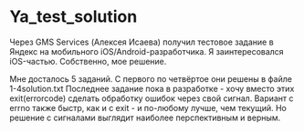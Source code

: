 # Ya_test_solution
Через GMS Services (Алексея Исаева) получил тестовое задание в Яндекс на мобильного iOS/Android-разработчика. Я заинтересовался iOS-частью. Собственно, мое решение.

Мне досталось 5 заданий. С первого по четвёртое они решены в файле 1-4solution.txt
Последнее задание пока в разработке - хочу вместо этих exit(errorcode) сделать обработку ошибок через свой сигнал.
Вариант с errno также быстр, как и с exit - и по-любому лучше, чем текущий. Но решение с сигналами выглядит наиболее перспективным и верным.
